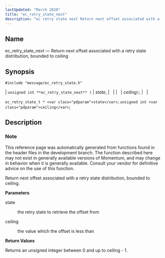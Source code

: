 ```yaml
---
lastUpdated: "March 2020"
title: "ec_retry_state_next"
description: "ec retry state next Return next offset associated with a retry state distribution bounded to ceiling unsigned int ec retry state next state ceiling ec retry state t state unsigned int ceiling This reference page was automatically generated from functions found in the header files in the development branch The..."
---
```


<a name="apis.ec_retry_state_next"></a> 
## Name

ec_retry_state_next — Return next offset associated with a retry state distribution, bounded to ceiling

## Synopsis

`#include "message/ec_retry_state.h"`

| `unsigned int **ec_retry_state_next** (` | <var class="pdparam">state</var>, |   |
|   | <var class="pdparam">ceiling</var>`)`; |   |

`ec_retry_state_t * <var class="pdparam">state</var>`;
`unsigned int <var class="pdparam">ceiling</var>`;<a name="idp57328016"></a> 
## Description

### Note

This reference page was automatically generated from functions found in the header files in the development branch. The function described here may not exist in generally available versions of Momentum, and may change in behavior when it is generally available. Consult your vendor for definitive advice on the use of this function.

Return next offset associated with a retry state distribution, bounded to ceiling.

**<a name="idp57330928"></a> Parameters**

<dl class="variablelist">

<dt>state</dt>

<dd>

the retry state to retrieve the offset from

</dd>

<dt>ceiling</dt>

<dd>

the value which the offset is less than

</dd>

</dl>

**<a name="idp57335536"></a> Return Values**

Returns an unsigned integer between 0 and up to ceiling - 1.